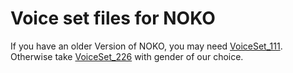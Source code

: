 # Voice set files for NOKO

If you have an older Version of NOKO, you may need [VoiceSet_111](https://github.com/NikolaiRadke/NOKO/tree/master/mp3/VoiceSet_111). Otherwise take [VoiceSet_226](https://github.com/NikolaiRadke/NOKO/tree/master/mp3/VoiceSet_226) with gender of our choice.  

